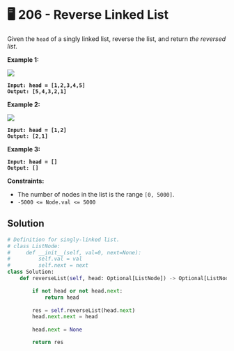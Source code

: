 # 🖥 206 - Reverse Linked List

Given the `head` of a singly linked list, reverse the list, and return _the reversed list_.

&#x20;

**Example 1:**

![](https://assets.leetcode.com/uploads/2021/02/19/rev1ex1.jpg)

<pre><code><strong>Input: head = [1,2,3,4,5]
</strong><strong>Output: [5,4,3,2,1]
</strong></code></pre>

**Example 2:**

![](https://assets.leetcode.com/uploads/2021/02/19/rev1ex2.jpg)

<pre><code><strong>Input: head = [1,2]
</strong><strong>Output: [2,1]
</strong></code></pre>

**Example 3:**

<pre><code><strong>Input: head = []
</strong><strong>Output: []
</strong></code></pre>

&#x20;

**Constraints:**

* The number of nodes in the list is the range `[0, 5000]`.
* `-5000 <= Node.val <= 5000`

## Solution

```python
# Definition for singly-linked list.
# class ListNode:
#     def __init__(self, val=0, next=None):
#         self.val = val
#         self.next = next
class Solution:
    def reverseList(self, head: Optional[ListNode]) -> Optional[ListNode]:

        if not head or not head.next:
            return head
        
        res = self.reverseList(head.next)
        head.next.next = head
       
        head.next = None

        return res
        
```
